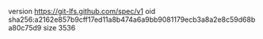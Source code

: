 version https://git-lfs.github.com/spec/v1
oid sha256:a2162e857b9cff17ed11a8b474a6a9bb9081179ecb3a8a2e8c59d68ba80c75d9
size 3536
